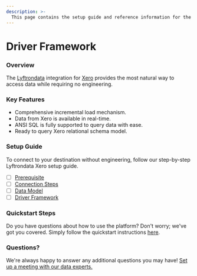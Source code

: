 ```yaml
---
description: >-
  This page contains the setup guide and reference information for the Xero source connector.
---
```


# Driver Framework

### Overview

The [Lyftrondata](https://www.lyftrondata.com/) integration for [Xero](https://www.lyftrondata.com/integration/business-analytics/xero/) provides the most natural way to access data while requiring no engineering.

### Key Features

* Comprehensive incremental load mechanism.
* Data from Xero is available in real-time.&#x20;
* ANSI SQL is fully supported to query data with ease.
* Ready to query Xero relational schema model.

### Setup Guide

To connect to your destination without engineering, follow our step-by-step Lyftrondata Xero setup guide.

* [ ] [Prerequisite](../prerequisite.md)
* [ ] [Connection Steps](../connection-steps.md)
* [ ] [Data Model](../data-model/erd.md)
* [ ] [Driver Framework](../driver-framework/)

### Quickstart Steps

Do you have questions about how to use the platform? Don't worry; we've got you covered. Simply follow the quickstart instructions [here](../driver-framework/README.md).

### Questions? <a href="#questions" id="questions"></a>

We're always happy to answer any additional questions you may have! [Set up a meeting with our data experts.](https://www.lyftrondata.com/book-a-meeting/)


